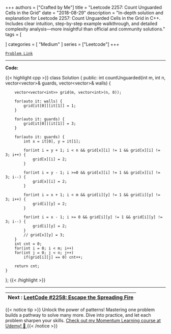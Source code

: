
+++
authors = ["Crafted by Me"]
title = "Leetcode 2257: Count Unguarded Cells in the Grid"
date = "2018-08-29"
description = "In-depth solution and explanation for Leetcode 2257: Count Unguarded Cells in the Grid in C++. Includes clear intuition, step-by-step example walkthrough, and detailed complexity analysis—more insightful than official and community solutions."
tags = [
    
]
categories = [
    "Medium"
]
series = ["Leetcode"]
+++



[`Problem Link`](https://leetcode.com/problems/count-unguarded-cells-in-the-grid/description/)

---

**Code:**

{{< highlight cpp >}}
class Solution {
public:
    int countUnguarded(int m, int n, vector<vector<int>>& guards, vector<vector<int>>& walls) {
        
        vector<vector<int>> grid(m, vector<int>(n, 0));
        
        for(auto it: walls) {
            grid[it[0]][it[1]] = 1;
        }
        
        for(auto it: guards) {
            grid[it[0]][it[1]] = 3;
        }        
        
        for(auto it: guards) {
            int x = it[0], y = it[1];
            
            for(int i = y + 1; i < n && grid[x][i] != 1 && grid[x][i] != 3; i++) {
                grid[x][i] = 2;
            }
            
            for(int i = y - 1; i >=0 && grid[x][i] != 1 && grid[x][i] != 3; i--) {
                grid[x][i] = 2;
            }            
            
            for(int i = x + 1; i < m && grid[i][y] != 1 && grid[i][y] != 3; i++) {
                grid[i][y] = 2;
            }
            
            for(int i = x - 1; i >= 0 && grid[i][y] != 1 && grid[i][y] != 3; i--) {
                grid[i][y] = 2;
            }
            // grid[x][y] = 3;
        }
        int cnt = 0;
        for(int i = 0; i < m; i++)
        for(int j = 0; j < n; j++)
            if(grid[i][j] == 0) cnt++;
        
        return cnt;
    }
};
{{< /highlight >}}


---

| Next : [LeetCode #2258: Escape the Spreading Fire](https://grid47.xyz/posts/leetcode_2258) |
| --- |
{{< notice tip >}}
Unlock the power of patterns! Mastering one problem builds a pathway to solve many more. Dive into practice, and let each problem sharpen your skills. [Check out my Momentum Learning course at Udemy! 🚀 ](https://www.udemy.com/course/algorithms-and-data-structures-in-cpp/)
{{< /notice >}}

